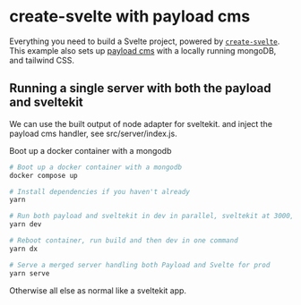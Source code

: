 # create-svelte with payload cms

Everything you need to build a Svelte project, powered by [`create-svelte`](https://github.com/sveltejs/kit/tree/master/packages/create-svelte).
This example also sets up [payload cms](https://payloadcms.com/) with a locally running mongoDB, and tailwind CSS.

## Running a single server with both the payload and sveltekit

We can use the built output of node adapter for sveltekit.
and inject the payload cms handler, see src/server/index.js.

Boot up a docker container with a mongodb

```bash
# Boot up a docker container with a mongodb
docker compose up

# Install dependencies if you haven't already
yarn

# Run both payload and sveltekit in dev in parallel, sveltekit at 3000, cms at 3001
yarn dev

# Reboot container, run build and then dev in one command
yarn dx

# Serve a merged server handling both Payload and Svelte for prod
yarn serve
```

Otherwise all else as normal like a sveltekit app.
